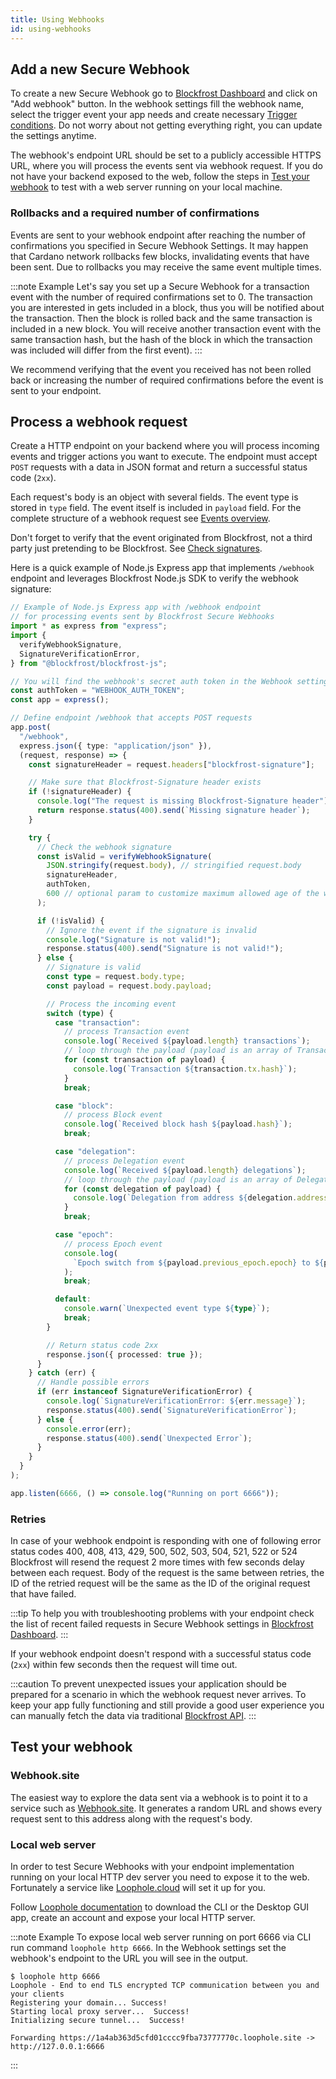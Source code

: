 ```yaml
---
title: Using Webhooks
id: using-webhooks
---
```


## Add a new Secure Webhook

To create a new Secure Webhook go to [Blockfrost Dashboard](https://blockfrost.io/dashboard) and click on "Add webhook" button. In the webhook settings fill the webhook name, select the trigger event your app needs and create necessary [Trigger conditions](./webhooks-conditions). Do not worry about not getting everything right, you can update the settings anytime.

The webhook's endpoint URL should be set to a publicly accessible HTTPS URL, where you will process the events sent via webhook request. If you do not have your backend exposed to the web, follow the steps in [Test your webhook](using-webhooks#test-your-webhook) to test with a web server running on your local machine.

### Rollbacks and a required number of confirmations

Events are sent to your webhook endpoint after reaching the number of confirmations you specified in Secure Webhook Settings.
It may happen that Cardano network rollbacks few blocks, invalidating events that have been sent. Due to rollbacks you may receive the same event multiple times.

:::note Example
Let's say you set up a Secure Webhook for a transaction event with the number of required confirmations set to 0. The transaction you are interested in gets included in a block, thus you will be notified about the transaction. Then the block is rolled back and the same transaction is included in a new block. You will receive another transaction event with the same transaction hash, but the hash of the block in which the transaction was included will differ from the first event).
:::

We recommend verifying that the event you received has not been rolled back or increasing the number of required confirmations before the event is sent to your endpoint.

## Process a webhook request

Create a HTTP endpoint on your backend where you will process incoming events and trigger actions you want to execute.
The endpoint must accept `POST` requests with a data in JSON format and return a successful status code (`2xx`).

Each request's body is an object with several fields. The event type is stored in `type` field. The event itself is included in `payload` field. For the complete structure of a webhook request see [Events overview](./webhooks-events).

Don't forget to verify that the event originated from Blockfrost, not a third party just pretending to be Blockfrost. See [Check signatures](./webhooks-signatures).

Here is a quick example of Node.js Express app that implements `/webhook` endpoint and leverages Blockfrost Node.js SDK to verify the webhook signature:

```typescript
// Example of Node.js Express app with /webhook endpoint
// for processing events sent by Blockfrost Secure Webhooks
import * as express from "express";
import {
  verifyWebhookSignature,
  SignatureVerificationError,
} from "@blockfrost/blockfrost-js";

// You will find the webhook's secret auth token in the Webhook settings in the Blockfrost Dashboard
const authToken = "WEBHOOK_AUTH_TOKEN";
const app = express();

// Define endpoint /webhook that accepts POST requests
app.post(
  "/webhook",
  express.json({ type: "application/json" }),
  (request, response) => {
    const signatureHeader = request.headers["blockfrost-signature"];

    // Make sure that Blockfrost-Signature header exists
    if (!signatureHeader) {
      console.log("The request is missing Blockfrost-Signature header");
      return response.status(400).send(`Missing signature header`);
    }

    try {
      // Check the webhook signature
      const isValid = verifyWebhookSignature(
        JSON.stringify(request.body), // stringified request.body
        signatureHeader,
        authToken,
        600 // optional param to customize maximum allowed age of the webhook event, defaults to 600s
      );

      if (!isValid) {
        // Ignore the event if the signature is invalid
        console.log("Signature is not valid!");
        response.status(400).send("Signature is not valid!");
      } else {
        // Signature is valid
        const type = request.body.type;
        const payload = request.body.payload;

        // Process the incoming event
        switch (type) {
          case "transaction":
            // process Transaction event
            console.log(`Received ${payload.length} transactions`);
            // loop through the payload (payload is an array of Transaction events)
            for (const transaction of payload) {
              console.log(`Transaction ${transaction.tx.hash}`);
            }
            break;

          case "block":
            // process Block event
            console.log(`Received block hash ${payload.hash}`);
            break;

          case "delegation":
            // process Delegation event
            console.log(`Received ${payload.length} delegations`);
            // loop through the payload (payload is an array of Delegation events)
            for (const delegation of payload) {
              console.log(`Delegation from address ${delegation.address}`);
            }
            break;

          case "epoch":
            // process Epoch event
            console.log(
              `Epoch switch from ${payload.previous_epoch.epoch} to ${payload.current_epoch.epoch}`
            );
            break;

          default:
            console.warn(`Unexpected event type ${type}`);
            break;
        }

        // Return status code 2xx
        response.json({ processed: true });
      }
    } catch (err) {
      // Handle possible errors
      if (err instanceof SignatureVerificationError) {
        console.log(`SignatureVerificationError: ${err.message}`);
        response.status(400).send(`SignatureVerificationError`);
      } else {
        console.error(err);
        response.status(400).send(`Unexpected Error`);
      }
    }
  }
);

app.listen(6666, () => console.log("Running on port 6666"));
```

### Retries

In case of your webhook endpoint is responding with one of following error status codes 400, 408, 413, 429, 500, 502, 503, 504, 521, 522 or 524 Blockfrost will resend the request 2 more times with few seconds delay between each request. Body of the request is the same between retries, the ID of the retried request will be the same as the ID of the original request that have failed.

:::tip
To help you with troubleshooting problems with your endpoint check the list of recent failed requests in Secure Webhook settings in [Blockfrost Dashboard](https://blockfrost.io/dashboard).
:::

If your webhook endpoint doesn't respond with a successful status code (`2xx`) within few seconds then the request will time out.

:::caution
To prevent unexpected issues your application should be prepared for a scenario in which the webhook request never arrives.
To keep your app fully functioning and still provide a good user experience you can manually fetch the data via traditional [Blockfrost API](https://docs.blockfrost.io).
:::

## Test your webhook

### Webhook.site

The easiest way to explore the data sent via a webhook is to point it to a service such as [Webhook.site](https://webhook.site).
It generates a random URL and shows every request sent to this address along with the request's body.

### Local web server

In order to test Secure Webhooks with your endpoint implementation running on your local HTTP dev server you need to expose it to the web. Fortunately a service like [Loophole.cloud](https://loophole.cloud/) will set it up for you.

Follow [Loophole documentation](https://loophole.cloud/docs) to download the CLI or the Desktop GUI app, create an account and expose your local HTTP server.

:::note Example
To expose local web server running on port 6666 via CLI run command `loophole http 6666`.
In the Webhook settings set the webhook's endpoint to the URL you will see in the output.

```
$ loophole http 6666
Loophole - End to end TLS encrypted TCP communication between you and your clients
Registering your domain... Success!
Starting local proxy server...  Success!
Initializing secure tunnel...  Success!

Forwarding https://1a4ab363d5cfd01cccc9fba73777770c.loophole.site -> http://127.0.0.1:6666
```

:::
